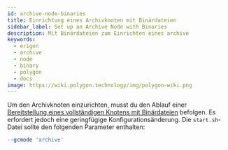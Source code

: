 ```yaml
---
id: archive-node-binaries
title: Einrichtung eines Archivknoten mit Binärdateien
sidebar_label: Set up an Archive Node with Binaries
description: Mit Binärdateien zum Einrichten eines archive
keywords:
  - erigon
  - archive
  - node
  - binary
  - polygon
  - docs
image: https://wiki.polygon.technology/img/polygon-wiki.png
---
```


Um den Archivknoten einzurichten, musst du den Ablauf einer [<ins>Bereitstellung eines vollständigen Knotens mit Binärdateien</ins>](/docs/develop/network-details/full-node-binaries) befolgen. Es erfordert jedoch eine geringfügige Konfigurationsänderung. Die `start.sh`-Datei sollte den folgenden Parameter enthalten:

```makefile
--gcmode 'archive'
```
